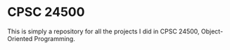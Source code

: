 # CPSC 24500
This is simply a repository for all the projects I did in CPSC 24500, Object-Oriented Programming. 
